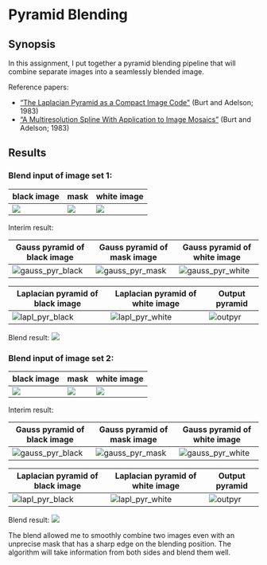 # Pyramid Blending

## Synopsis
In this assignment, I put together a pyramid blending pipeline that will combine separate images into a seamlessly blended image.

Reference papers:
  - [“The Laplacian Pyramid as a Compact Image Code"](http://persci.mit.edu/pub_pdfs/pyramid83.pdf) (Burt and Adelson; 1983)
  - [“A Multiresolution Spline With Application to Image Mosaics”](http://persci.mit.edu/pub_pdfs/spline83.pdf) (Burt and Adelson; 1983)

## Results

### Blend input of image set 1:

black image | mask | white image
|----|----|----|
![](images/source/sample/black.jpg) | ![](images/source/sample/mask.jpg) | ![](images/source/sample/white.jpg)

Interim result:

Gauss pyramid of black image | Gauss pyramid of mask image | Gauss pyramid of white image
|----|----|----|
![gauss_pyr_black](images/output/sample/gauss_pyr_black.png) | ![gauss_pyr_mask](images/output/sample/gauss_pyr_mask.png) | ![gauss_pyr_white](images/output/sample/gauss_pyr_white.png)

Laplacian pyramid of black image | Laplacian pyramid of white image | Output pyramid
|----|----|----|
![lapl_pyr_black](images/output/sample/lapl_pyr_black.png) | ![lapl_pyr_white](images/output/sample/lapl_pyr_white.png) | ![outpyr](images/output/sample/outpyr.png)

Blend result:
![](images/output/sample/result.png)

### Blend input of image set 2:

black image | mask | white image
|----|----|----|
![](images/source/my_sample_0/black.jpg) | ![](images/source/my_sample_0/mask.jpg) | ![](images/source/my_sample_0/white.jpg)

Interim result:

Gauss pyramid of black image | Gauss pyramid of mask image | Gauss pyramid of white image
|----|----|----|
![gauss_pyr_black](images/output/my_sample_0/gauss_pyr_black.png) | ![gauss_pyr_mask](images/output/my_sample_0/gauss_pyr_mask.png) | ![gauss_pyr_white](images/output/my_sample_0/gauss_pyr_white.png)

Laplacian pyramid of black image | Laplacian pyramid of white image | Output pyramid
|----|----|----|
![lapl_pyr_black](images/output/my_sample_0/lapl_pyr_black.png) | ![lapl_pyr_white](images/output/my_sample_0/lapl_pyr_white.png) | ![outpyr](images/output/my_sample_0/outpyr.png)

Blend result:
![](images/output/my_sample_0/result.png)

The  blend  allowed  me to smoothly combine two images even with an unprecise mask that has a sharp edge on the blending position. The algorithm will take information from both sides and blend them well.
